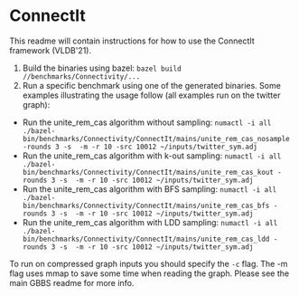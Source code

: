 # ConnectIt

This readme will contain instructions for how to use the ConnectIt framework
(VLDB'21).

1. Build the binaries using bazel: `bazel build //benchmarks/Connectivity/...`
2. Run a specific benchmark using one of the generated binaries. Some examples illustrating the usage follow (all examples run on the twitter graph):
  *  Run the unite_rem_cas algorithm without sampling: `numactl -i all ./bazel-bin/benchmarks/Connectivity/ConnectIt/mains/unite_rem_cas_nosample -rounds 3 -s  -m -r 10 -src 10012 ~/inputs/twitter_sym.adj`
  *  Run the unite_rem_cas algorithm with k-out sampling: `numactl -i all ./bazel-bin/benchmarks/Connectivity/ConnectIt/mains/unite_rem_cas_kout -rounds 3 -s  -m -r 10 -src 10012 ~/inputs/twitter_sym.adj`
  *  Run the unite_rem_cas algorithm with BFS sampling: `numactl -i all ./bazel-bin/benchmarks/Connectivity/ConnectIt/mains/unite_rem_cas_bfs -rounds 3 -s  -m -r 10 -src 10012 ~/inputs/twitter_sym.adj`
  *  Run the unite_rem_cas algorithm with LDD sampling: `numactl -i all ./bazel-bin/benchmarks/Connectivity/ConnectIt/mains/unite_rem_cas_ldd -rounds 3 -s  -m -r 10 -src 10012 ~/inputs/twitter_sym.adj`

To run on compressed graph inputs you should specify the `-c` flag. The -m flag uses mmap to save some time when reading the graph. Please see the main GBBS readme for more info.
